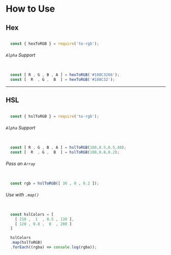 # How to Use



## Hex

```js

  const { hexToRGB } = require('to-rgb');

```

###### `Alpha` Support

```js

  const [ R , G , B , A ] = hexToRGB('#108C3266');
  const [  R  , G ,  B  ] = hexToRGB('#108C32');

```

***

## HSL

```js

  const { hslToRGB } = require('to-rgb');

```

###### `Alpha` Support

```js

  const [ R , G , B , A ] = hslToRGB(180,0.5,0.5,40);
  const [  R  , G ,  B  ] = hslToRGB(100,0.8,0.2);

```

###### Pass an `Array`

```js

  const rgb = hslToRGB([ 30 , 0 , 0.2 ]);

```

###### Use with `.map()`

```js

  const hslColors = [
    [ 210 ,  1  , 0.5 , 130 ],
    [ 120 , 0.8 ,  0  , 200 ]
  ]

  hslColors
  .map(hslToRGB)
  .forEach((rgba) => console.log(rgba));

```
